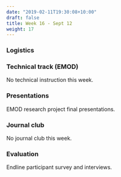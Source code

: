 ```yaml
---
date: "2019-02-11T19:30:08+10:00"
draft: false
title: Week 16 - Sept 12
weight: 17
---
```


<!--more-->

### Logistics

### Technical track (EMOD)

No technical instruction this week.

### Presentations

EMOD research project final presentations.

### Journal club

No journal club this week.

### Evaluation

Endline participant survey and interviews.
